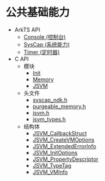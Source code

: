# 公共基础能力

- ArkTS API
  - [Console (控制台)](js-apis-logs.md)
  - [SysCap (系统能力)](js-apis-syscap.md)
  - [Timer (定时器)](js-apis-timer.md)
- C API
  - 模块
    - [Init](init.md)
    - [Memory](memory.md)
    - [JSVM](_j_s_v_m.md)
  - 头文件
    - [syscap_ndk.h](syscap__ndk_8h.md)
    - [purgeable_memory.h](purgeable__memory_8h.md)
    - [jsvm.h](jsvm_8h.md)
    - [jsvm_types.h](jsvm__types_8h.md)
  - 结构体
    - [JSVM_CallbackStruct](_j_s_v_m___callback_struct.md)
    - [JSVM_CreateVMOptions](_j_s_v_m___create_v_m_options.md)
    - [JSVM_ExtendedErrorInfo](_j_s_v_m___extended_error_info.md)
    - [JSVM_InitOptions](_j_s_v_m___init_options.md)
    - [JSVM_PropertyDescriptor](_j_s_v_m___property_descriptor.md)
    - [JSVM_TypeTag](_j_s_v_m___type_tag.md)
    - [JSVM_VMInfo](_j_s_v_m___v_m_info.md)
    